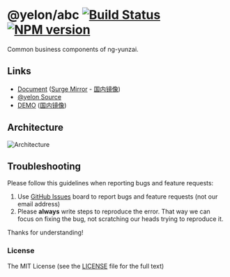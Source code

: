 # @yelon/abc [![Build Status](https://dev.azure.com/ng-yunzai/yelon/_apis/build/status/yelon-CI?branchName=master)](https://dev.azure.com/ng-yunzai/yelon/_build/latest?definitionId=1&branchName=master) [![NPM version](https://img.shields.io/npm/v/@yelon/abc.svg?style=flat-square)](https://www.npmjs.com/package/@yelon/abc)

Common business components of ng-yunzai.

## Links

+ [Document](https://ng-yunzai.com/components) ([Surge Mirror](https://ng-yunzai-doc.surge.sh/components) - [国内镜像](https://ng-yunzai.gitee.io/yelon/components))
+ [@yelon Source](https://github.com/hbyunzai/yelon)
+ [DEMO](https://ng-yunzai.surge.sh) ([国内镜像](https://ng-yunzai.gitee.io/))

## Architecture

![Architecture](https://raw.githubusercontent.com/ng-yunzai/yelon/master/_screenshot/architecture.png)

## Troubleshooting

Please follow this guidelines when reporting bugs and feature requests:

1. Use [GitHub Issues](https://github.com/hbyunzai/yelon/issues) board to report bugs and feature requests (not our email address)
2. Please **always** write steps to reproduce the error. That way we can focus on fixing the bug, not scratching our heads trying to reproduce it.

Thanks for understanding!

### License

The MIT License (see the [LICENSE](https://github.com/hbyunzai/yelon/blob/master/LICENSE) file for the full text)

